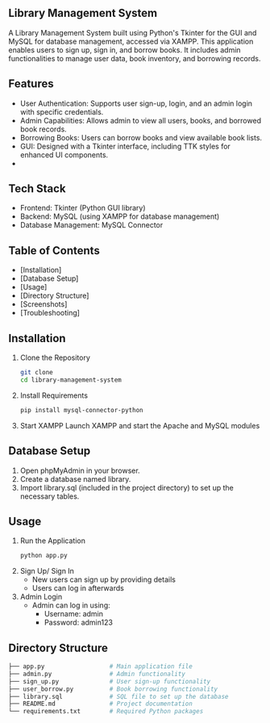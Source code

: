 ## Library Management System
A Library Management System built using Python's Tkinter for the GUI and MySQL for database management, accessed via XAMPP. This application enables users to sign up, sign in, and borrow books. It includes admin functionalities to manage user data, book inventory, and borrowing records.

## Features
- User Authentication: Supports user sign-up, login, and an admin login with specific credentials.
- Admin Capabilities: Allows admin to view all users, books, and borrowed book records.
- Borrowing Books: Users can borrow books and view available book lists.
- GUI: Designed with a Tkinter interface, including TTK styles for enhanced UI components.
- 
## Tech Stack
- Frontend: Tkinter (Python GUI library)
- Backend: MySQL (using XAMPP for database management)
- Database Management: MySQL Connector

## Table of Contents
- [Installation]
- [Database Setup]
- [Usage]
- [Directory Structure]
- [Screenshots]
- [Troubleshooting]

## Installation
1. Clone the Repository
   ```bash
   git clone
   cd library-management-system
2. Install Requirements
   ```bash
   pip install mysql-connector-python
3. Start XAMPP
   Launch XAMPP and start the Apache and MySQL modules

## Database Setup
1. Open phpMyAdmin in your browser.
2. Create a database named library.
3. Import library.sql (included in the project directory) to set up the necessary tables.

## Usage
1. Run the Application
   ```bash
   python app.py
2. Sign Up/ Sign In
   - New users can sign up by providing details
   - Users can log in afterwards
3. Admin Login
   - Admin can log in using:
       - Username: admin
       - Password: admin123
## Directory Structure
  ```bash
  ├── app.py                  # Main application file
  ├── admin.py                # Admin functionality
  ├── sign_up.py              # User sign-up functionality
  ├── user_borrow.py          # Book borrowing functionality
  ├── library.sql             # SQL file to set up the database
  ├── README.md               # Project documentation
  └── requirements.txt        # Required Python packages

